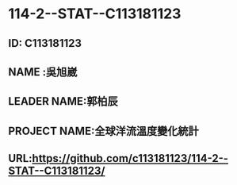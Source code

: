 # 114-2--STAT--C113181123
## ID: C113181123
## NAME :吳旭崴
## LEADER NAME:郭柏辰
## PROJECT NAME:全球洋流溫度變化統計
## URL:https://github.com/c113181123/114-2--STAT--C113181123/
